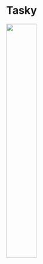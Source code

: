 # Tasky

<img src="https://user-images.githubusercontent.com/31239471/55490553-3b054500-5634-11e9-80a7-7d11c2e7ca67.gif" width="40%" height="40%"></img>

